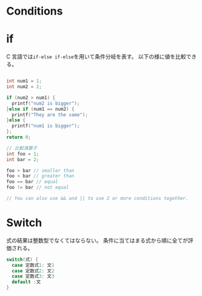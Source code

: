 # Conditions

# if

C 言語では`if-else if-else`を用いて条件分岐を表す。
以下の様に値を比較できる。

```c

int num1 = 1;
int num2 = 2;

if (num2 > num1) {
  printf("num2 is bigger");
}else if (num1 == num2) {
  printf("They are the same");
}else {
  printf("num1 is bigger");
};
return 0;

// 比較演算子
int foo = 1;
int bar = 2;

foo > bar // smaller than
foo < bar // greater than
foo == bar // equal
foo != bar // not equal

// You can also use && and || to use 2 or more conditions together.
```

# Switch

式の結果は整数型でなくてはならない。
条件に当てはまる式から順に全てが評価される。

```c
switch(式) {
  case 定数式1: 文1
  case 定数式2: 文2
  case 定数式3: 文3
  default :文
}
```
